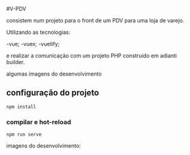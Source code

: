 #V-PDV

consistem num projeto para o front de um PDV para uma loja de varejo.

Utilizando as tecnologias:

-vue;
-vuex;
-vuetify;

e realizar a comunicação com um projeto PHP construido em adianti builder.

algumas imagens do desenvolvimento

## configuração do projeto
```
npm install
```

### compilar e hot-reload
```
npm run serve
```
imagens do desenvolvimento:



